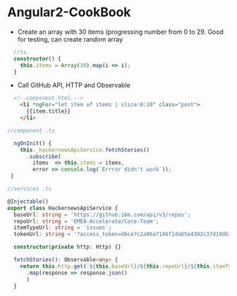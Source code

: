 # Angular2-CookBook


+ Create an array with 30 items (progressing number from 0 to 29.
  Good for testing, can create random array
```typescript
  //ts.
  constructor() {
    this.items = Array(30).map(i => i);
  }
```

+ Call GitHub API, HTTP and Observable

```html
  <!--component.html.-->
    <li *ngFor="let item of items | slice:0:10" class="post">
      {{item.title}}
    </li>
```

```typescript
//component .ts

  ngOnInit() {
    this._hackernewsApiService.fetchStories()
      .subscribe(
        items  => this.items = items,
        error => console.log(`Errror didn't work`));
 }
```


```typescript
//services .ts

@Injectable()
export class HackernewsApiService {
  baseUrl: string = 'https://github.ibm.com/api/v3/repos';
  repoUrl: string = 'EMEA-Accelerate/Core-Team';
  itemTypeUrl: string = 'issues';
  tokenUrl: string = '?access_token=d6ce7c2a96a7146f1da65e4392c37d19db1a7a7f';

  constructor(private http: Http) {}

  fetchStories(): Observable<any> {
    return this.http.get(`${this.baseUrl}/${this.repoUrl}/${this.itemTypeUrl}${this.tokenUrl}`)
      .map(response => response.json()
      )
  }
  ```
